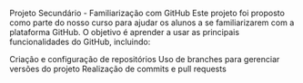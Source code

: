 Projeto Secundário - Familiarização com GitHub
Este projeto foi proposto como parte do nosso curso para ajudar os alunos a se familiarizarem com a plataforma GitHub. O objetivo é aprender a usar as principais funcionalidades do GitHub, incluindo:

Criação e configuração de repositórios
Uso de branches para gerenciar versões do projeto
Realização de commits e pull requests
